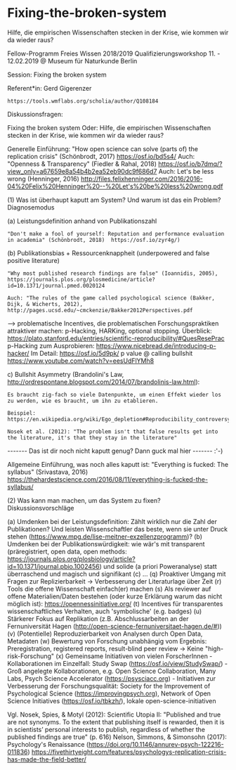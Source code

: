# Fixing-the-broken-system
Hilfe, die empirischen Wissenschaften stecken in der Krise, wie kommen wir da wieder raus? 


Fellow-Programm Freies Wissen 2018/2019
Qualifizierungsworkshop 11. - 12.02.2019 @ Museum für Naturkunde Berlin

Session: Fixing the broken system

Referent*in: Gerd Gigerenzer

    https://tools.wmflabs.org/scholia/author/Q108184


Diskussionsfragen:

Fixing the broken system
Oder: Hilfe, die empirischen Wissenschaften stecken in der Krise, wie kommen wir da wieder raus? 

Generelle Einführung: "How open science can solve (parts of) the replication crisis" (Schönbrodt, 2017) https://osf.io/bd5s4/
Auch: "Openness & Transparency" (Fiedler & Rahal, 2018) https://osf.io/b7dmq/?view_only=a67659e8a54b4b2ea52eb90dc9f686d7 
Auch: Let's be less wrong (Henninger, 2016) http://files.felixhenninger.com/2016/2016-04%20Felix%20Henninger%20--%20Let's%20be%20less%20wrong.pdf

(1) Was ist überhaupt kaputt am System? Und warum ist das ein Problem? Diagnosemodus

(a) Leistungsdefinition anhand von Publikationszahl

    "Don't make a fool of yourself: Reputation and performance evaluation in academia" (Schönbrodt, 2018)  https://osf.io/zyr4g/)


(b) Publikationsbias + Ressourcenknappheit (underpowered and false positive literature)

    "Why most published research findings are false" (Ioannidis, 2005), https://journals.plos.org/plosmedicine/article?id=10.1371/journal.pmed.0020124 

    Auch: "The rules of the game called psychological science (Bakker, Dijk, & Wicherts, 2012), http://pages.ucsd.edu/~cmckenzie/Bakker2012Perspectives.pdf


--> problematische Incentives, die problematischen Forschungspraktiken attraktiver machen: p-Hacking, HARKing, optional stopping. 
Überblick: https://plato.stanford.edu/entries/scientific-reproducibility/#QuesResePrac 
p-Hacking zum Ausprobieren: https://www.nicebread.de/introducing-p-hacker/
Im Detail: https://osf.io/5d9pk/
p value @ calling bullshit https://www.youtube.com/watch?v=eesUdFlYMh8 

c) Bullshit Asymmetry (Brandolini's Law, http://ordrespontane.blogspot.com/2014/07/brandolinis-law.html):  

    Es braucht zig-fach so viele Datenpunkte, um einen Effekt wieder los zu werden, wie es braucht, um ihn zu etablieren. 

    Beispiel: https://en.wikipedia.org/wiki/Ego_depletion#Reproducibility_controversy_and_conflicting_meta_analyses

    Nosek et al. (2012): "The problem isn't that false results get into the literature, it's that they stay in the literature"


------- Das ist dir noch nicht kaputt genug? Dann guck mal hier ------- :'-)

Allgemeine Einführung, was noch alles kaputt ist: "Everything is fucked: The syllabus" (Srivastava, 2016)
https://thehardestscience.com/2016/08/11/everything-is-fucked-the-syllabus/

(2) Was kann man machen, um das System zu fixen? Diskussionsvorschläge

(a) Umdenken bei der Leistungsdefinition: Zählt wirklich nur die Zahl der Publikationen? Und leisten Wissenschaftler das beste, wenn sie unter Druck stehen (https://www.mpg.de/lise-meitner-exzellenzprogramm)?
(b) Umdenken bei der Publikationswürdigkeit: wie wär's mit transparent (präregistriert, open data, open methods: https://journals.plos.org/plosbiology/article?id=10.1371/journal.pbio.1002456) und solide (a priori Poweranalyse) statt überraschend und magisch und signifikant 
(c) ...
(q) Proaktiver Umgang mit Fragen zur Replizierbarkeit -> Verbesserung der Literaturlage über Zeit
(r) Tools die offene Wissenschaft einfach(er) machen
(s) Als reviewer auf offene Materialien/Daten bestehen (oder kurze Erklärung warum das nicht möglich ist): https://opennessinitiative.org/
(t) Incentives für transparentes wissenschaftliches Verhalten, auch 'symbolische' (e.g. badges)
(u) Stärkerer Fokus auf Replikation (z.B. Abschlussarbeiten an der Fernuniversität Hagen (http://open-science-fernuniversitaet-hagen.de/#))
(v) (Potentielle) Reproduzierbarkeit von Analysen durch Open Data, Metadaten
(w) Bewertung von Forschung unabhängig vom Ergebnis: Preregistration, registered reports, result-blind peer review -> Keine "high-risk-Forschung"
(x) Gemeinsame Initiativen von vielen ForscherInnen 
     - Kollaborationen im Einzelfall: Study Swap (https://osf.io/view/StudySwap/)
     - Groß angelegte Kollaborationen, e.g. Open Science Collaboration, Many Labs, Psych Science Accelerator (https://psysciacc.org)
     - Initiativen zur Verbesserung der Forschungsqualität: Society for the Improvement of Psychological Science (https://improvingpsych.org), Network of Open Science Initiatives (https://osf.io/tbkzh/), lokale open-science-initiativen

Vgl. Nosek, Spies, & Motyl (2012): Scientific Utopia II: "Published and true are not synonyms. To the extent that publishing itself is rewarded, then it is in scientists’ personal interests to publish, regardless of whether the published findings are true" (p. 616)
Nelson, Simmons, & Simonsohn (2017): Psychology's Renaissance (https://doi.org/10.1146/annurev-psych-122216-011836)
https://fivethirtyeight.com/features/psychologys-replication-crisis-has-made-the-field-better/

